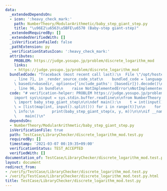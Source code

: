 ```yaml
---
data:
  _extendedDependsOn:
  - icon: ':heavy_check_mark:'
    path: NumberTheory/ModularArithmetic/baby_step_giant_step.py
    title: "\u96E2\u6563\u5BFE\u6570 (Baby-step giant-step)"
  _extendedRequiredBy: []
  _extendedVerifiedWith: []
  _isVerificationFailed: false
  _pathExtension: py
  _verificationStatusIcon: ':heavy_check_mark:'
  attributes:
    PROBLEM: https://judge.yosupo.jp/problem/discrete_logarithm_mod
    links:
    - https://judge.yosupo.jp/problem/discrete_logarithm_mod
  bundledCode: "Traceback (most recent call last):\n  File \"/opt/hostedtoolcache/Python/3.10.5/x64/lib/python3.10/site-packages/onlinejudge_verify/documentation/build.py\"\
    , line 71, in _render_source_code_stat\n    bundled_code = language.bundle(stat.path,\
    \ basedir=basedir, options={'include_paths': [basedir]}).decode()\n  File \"/opt/hostedtoolcache/Python/3.10.5/x64/lib/python3.10/site-packages/onlinejudge_verify/languages/python.py\"\
    , line 96, in bundle\n    raise NotImplementedError\nNotImplementedError\n"
  code: "# verification-helper: PROBLEM https://judge.yosupo.jp/problem/discrete_logarithm_mod\n\
    import sys\ninput = sys.stdin.buffer.readline\n\nfrom NumberTheory.ModularArithmetic.baby_step_giant_step\
    \ import baby_step_giant_step\n\n\ndef main():\n    t = int(input())\n    info\
    \ = [list(map(int, input().split())) for i in range(t)]\n\n    for x, y, m in\
    \ info:\n        print(baby_step_giant_step(x, y, m))\n\n\nif __name__ == '__main__':\n\
    \    main()\n"
  dependsOn:
  - NumberTheory/ModularArithmetic/baby_step_giant_step.py
  isVerificationFile: true
  path: TestCase/LibraryChecker/discrete_logarithm_mod.test.py
  requiredBy: []
  timestamp: '2021-03-07 00:19:35+09:00'
  verificationStatus: TEST_ACCEPTED
  verifiedWith: []
documentation_of: TestCase/LibraryChecker/discrete_logarithm_mod.test.py
layout: document
redirect_from:
- /verify/TestCase/LibraryChecker/discrete_logarithm_mod.test.py
- /verify/TestCase/LibraryChecker/discrete_logarithm_mod.test.py.html
title: TestCase/LibraryChecker/discrete_logarithm_mod.test.py
---
```

